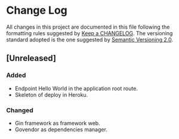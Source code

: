 # Change Log
All changes in this project are documented in this file following the formatting rules suggested by [Keep a CHANGELOG](http://keepachangelog.com/en/0.3.0/). The versioning standard adopted is the one suggested by [Semantic Versioning 2.0](http://semver.org/).

## [Unreleased]
### Added
- Endpoint Hello World in the application root route.
- Skeleton of deploy in Heroku.

### Changed
- Gin framework as framework web.
- Govendor as dependencies manager.